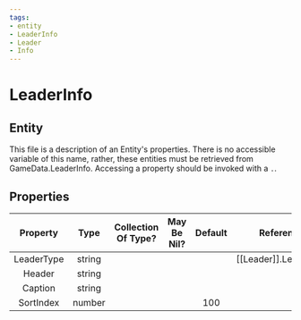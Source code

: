 ```yaml
---
tags:
- entity
- LeaderInfo
- Leader
- Info
---
```

# LeaderInfo
## Entity
This file is a description of an Entity's properties. There is no accessible variable of this name, rather, these entities must be retrieved from GameData.LeaderInfo. Accessing a property should be invoked with a `.`.
## Properties
|	Property	|	Type	|	Collection Of Type?	|	May Be Nil?	|	Default	|	References	|	Key	|	Notes	|
|	:-:	|	:-:	|	:-:	|	:-:	|	:-:	|	:-:	|	:-:	|	-:	|
|	LeaderType	|	string	|		|		|		|	[[Leader]].LeaderType	|		|	|
|	Header	|	string	|		|		|		|		|		|	|
|	Caption	|	string	|		|		|		|		|		|	|
|	SortIndex	|	number	|		|		|	100	|		|		|	|
